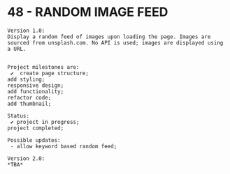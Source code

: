 # 48 - RANDOM IMAGE FEED

    Version 1.0:
    Display a random feed of images upon loading the page. Images are sourced from unsplash.com. No API is used; images are displayed using a URL.


    Project milestones are:
     ✔  create page structure;
    add styling;
    responsive design;
    add functionality;
    refactor code;
    add thumbnail;

    Status:
     ✔ project in progress;
    project completed;

    Possible updates:
     - allow keyword based random feed;

    Version 2.0:
    *TBA*
